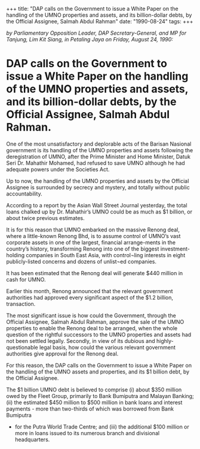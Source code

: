 +++ 
title: "DAP calls on the Government to issue a White Paper on the handling of the UMNO properties and assets, and its billion-dollar debts, by the Official Assignee, Salmah Abdul Rahman"
date: "1990-08-24"
tags:
+++

_by Parliamentary Opposition Leader, DAP Secretary-General, and MP for Tanjung, Lim Kit Siang, in Petaling Jaya on Friday, August  24, 1990:_

# DAP calls on the Government to issue a White Paper on the handling of the UMNO properties and assets, and its billion-dollar debts, by the Official Assignee, Salmah Abdul Rahman.

One of the most unsatisfactory and deplorable acts of the Barisan Nasional government is its handling of the UMNO properties and assets following the deregistration of UMNO, after the Prime Minister and Home Minister, Datuk Seri Dr. Mahathir Mohamed, had refused to save UMNO although he had adequate powers under the Societies Act.</u>

Up to now, the handling of the UMNO properties and assets by the Official Assignee is surrounded 
by secrecy and mystery, and totally without public accountability.

According to a report by the Asian Wall Street Journal yesterday, the total loans chalked up by Dr. 
Mahathir’s UMNO could be as much as $1 billion, or about twice previous estimates.

It is for this reason that UMNO embarked on the massive Renong deal, where a little-known Renong 
Bhd, is to assume control of UMNO’s vast corporate assets in one of the largest, financial arrange-ments in the country’s history, transforming Renong into one of the biggest investment-holding companies in South East Asia, with control¬ling interests in eight publicly-listed concerns and dozens of unlist¬ed companies.

It has been estimated that the Renong deal will generate $440 million in cash for UMNO.

Earlier this month, Renong announced that the relevant government authorities had approved every significant aspect of the $1.2 billion, transaction.

The most significant issue is how could the Government, through the Official Assignee, Salmah Abdul Rahman, approve the sale of the UMNO properties to enable the Renong deal to be arranged, when the whole question of the rightful successors to the UMNO properties and assets had not been settled legally. Secondly, in view of its dubious and highly-questionable legal basis, how could the various relevant government authorities give approval for the Renong deal.

For this reason, the DAP calls on the Government to issue a White Paper on the handling of the UMNO assets and properties, and its $1 billion debt, by the Official Assignee.

The $1  billion UMNO debt is believed to comprise  (i) about $350 million owed by the Fleet Group, primarily to Bank Bumiputra and Malayan Banking; (ii) the estimated $450 million to $500 million in
bank loans and interest payments - more than two-thirds of which was borrowed from Bank Bumiputra 
- for the Putra World Trade Centre; and (iii) the additional $100 million or more in loans issued to its numerous branch and divisional headquarters.
 
